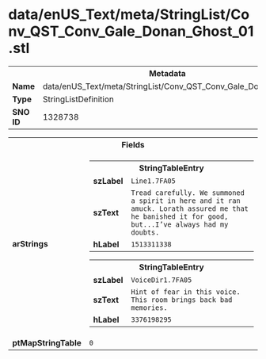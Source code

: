 <h1>data/enUS_Text/meta/StringList/Conv_QST_Conv_Gale_Donan_Ghost_01.stl</h1><table><tr><th colspan="100%">Metadata</th></tr><tr><td><b>Name</b></td><td>data/enUS_Text/meta/StringList/Conv_QST_Conv_Gale_Donan_Ghost_01.stl</td></tr><tr><td><b>Type</b></td><td>StringListDefinition</td></tr><tr><td><b>SNO ID</b></td><td>1328738</td></tr></table>

<table><tr><th colspan="100%">Fields</th></tr><tr><td><b>arStrings</b></td><td><table><tr><th colspan="100%">StringTableEntry</th></tr><tr><td><b>szLabel</b></td><td><code>Line1.7FA05</code></td></tr><tr><td><b>szText</b></td><td><code>Tread carefully. We summoned a spirit in here and it ran amuck. Lorath assured me that he banished it for good, but...I’ve always had my doubts.</code></td></tr><tr><td><b>hLabel</b></td><td><code>1513311338</code></td></tr></table>


<table><tr><th colspan="100%">StringTableEntry</th></tr><tr><td><b>szLabel</b></td><td><code>VoiceDir1.7FA05</code></td></tr><tr><td><b>szText</b></td><td><code>Hint of fear in this voice. This room brings back bad memories.</code></td></tr><tr><td><b>hLabel</b></td><td><code>3376198295</code></td></tr></table>


</td></tr><tr><td><b>ptMapStringTable</b></td><td><code>0</code></td></tr></table>

